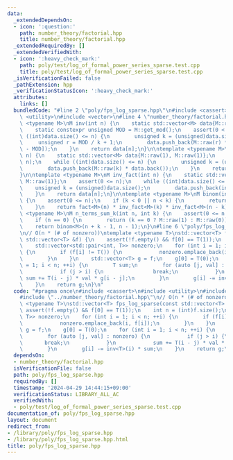 ```yaml
---
data:
  _extendedDependsOn:
  - icon: ':question:'
    path: number_theory/factorial.hpp
    title: number_theory/factorial.hpp
  _extendedRequiredBy: []
  _extendedVerifiedWith:
  - icon: ':heavy_check_mark:'
    path: poly/test/log_of_formal_power_series_sparse.test.cpp
    title: poly/test/log_of_formal_power_series_sparse.test.cpp
  _isVerificationFailed: false
  _pathExtension: hpp
  _verificationStatusIcon: ':heavy_check_mark:'
  attributes:
    links: []
  bundledCode: "#line 2 \"poly/fps_log_sparse.hpp\"\n#include <cassert>\n#include\
    \ <utility>\n#include <vector>\n#line 4 \"number_theory/factorial.hpp\"\n\ntemplate\
    \ <typename M>\nM inv(int n) {\n    static std::vector<M> data{M::raw(0), M::raw(1)};\n\
    \    static constexpr unsigned MOD = M::get_mod();\n    assert(0 < n);\n    while\
    \ ((int)data.size() <= n) {\n        unsigned k = (unsigned)data.size();\n   \
    \     unsigned r = MOD / k + 1;\n        data.push_back(M::raw(r) * data[k * r\
    \ - MOD]);\n    }\n    return data[n];\n}\n\ntemplate <typename M>\nM fact(int\
    \ n) {\n    static std::vector<M> data{M::raw(1), M::raw(1)};\n    assert(0 <=\
    \ n);\n    while ((int)data.size() <= n) {\n        unsigned k = (unsigned)data.size();\n\
    \        data.push_back(M::raw(k) * data.back());\n    }\n    return data[n];\n\
    }\n\ntemplate <typename M>\nM inv_fact(int n) {\n    static std::vector<M> data{M::raw(1),\
    \ M::raw(1)};\n    assert(0 <= n);\n    while ((int)data.size() <= n) {\n    \
    \    unsigned k = (unsigned)data.size();\n        data.push_back(inv<M>(k) * data.back());\n\
    \    }\n    return data[n];\n}\n\ntemplate <typename M>\nM binom(int n, int k)\
    \ {\n    assert(0 <= n);\n    if (k < 0 || n < k) {\n        return M::raw(0);\n\
    \    }\n    return fact<M>(n) * inv_fact<M>(k) * inv_fact<M>(n - k);\n}\n\ntemplate\
    \ <typename M>\nM n_terms_sum_k(int n, int k) {\n    assert(0 <= n && 0 <= k);\n\
    \    if (n == 0) {\n        return (k == 0 ? M::raw(1) : M::raw(0));\n    }\n\
    \    return binom<M>(n + k - 1, n - 1);\n}\n#line 6 \"poly/fps_log_sparse.hpp\"\
    \n// O(n * (# of nonzero))\ntemplate <typename T>\nstd::vector<T> fps_log_sparse(const\
    \ std::vector<T> &f) {\n    assert(!f.empty() && f[0] == T(1));\n    int n = (int)f.size();\n\
    \    std::vector<std::pair<int, T>> nonzero;\n    for (int i = 1; i < n; ++i)\
    \ {\n        if (f[i] != T()) {\n            nonzero.emplace_back(i, f[i]);\n\
    \        }\n    }\n    std::vector<T> g = f;\n    g[0] = T(0);\n    for (int i\
    \ = 1; i < n; ++i) {\n        T sum;\n        for (auto [j, val] : nonzero) {\n\
    \            if (j > i) {\n                break;\n            }\n           \
    \ sum += T(i - j) * val * g[i - j];\n        }\n        g[i] -= inv<T>(i) * sum;\n\
    \    }\n    return g;\n}\n"
  code: "#pragma once\n#include <cassert>\n#include <utility>\n#include <vector>\n\
    #include \"../number_theory/factorial.hpp\"\n// O(n * (# of nonzero))\ntemplate\
    \ <typename T>\nstd::vector<T> fps_log_sparse(const std::vector<T> &f) {\n   \
    \ assert(!f.empty() && f[0] == T(1));\n    int n = (int)f.size();\n    std::vector<std::pair<int,\
    \ T>> nonzero;\n    for (int i = 1; i < n; ++i) {\n        if (f[i] != T()) {\n\
    \            nonzero.emplace_back(i, f[i]);\n        }\n    }\n    std::vector<T>\
    \ g = f;\n    g[0] = T(0);\n    for (int i = 1; i < n; ++i) {\n        T sum;\n\
    \        for (auto [j, val] : nonzero) {\n            if (j > i) {\n         \
    \       break;\n            }\n            sum += T(i - j) * val * g[i - j];\n\
    \        }\n        g[i] -= inv<T>(i) * sum;\n    }\n    return g;\n}\n"
  dependsOn:
  - number_theory/factorial.hpp
  isVerificationFile: false
  path: poly/fps_log_sparse.hpp
  requiredBy: []
  timestamp: '2024-04-29 14:44:15+09:00'
  verificationStatus: LIBRARY_ALL_AC
  verifiedWith:
  - poly/test/log_of_formal_power_series_sparse.test.cpp
documentation_of: poly/fps_log_sparse.hpp
layout: document
redirect_from:
- /library/poly/fps_log_sparse.hpp
- /library/poly/fps_log_sparse.hpp.html
title: poly/fps_log_sparse.hpp
---
```

